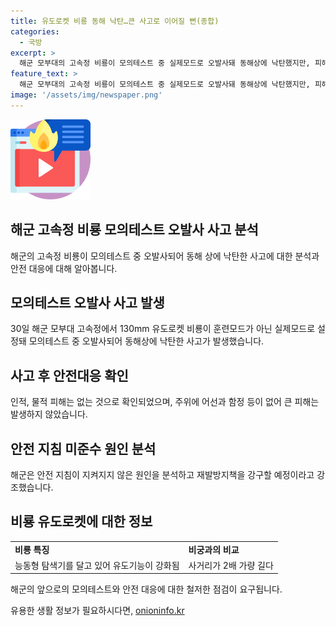 ```yaml
---
title: 유도로켓 비룡 동해 낙탄…큰 사고로 이어질 뻔(종합)
categories:
  - 국방
excerpt: >
  해군 모부대의 고속정 비룡이 모의테스트 중 실제모드로 오발사돼 동해상에 낙탄했지만, 피해는 없었다. 안전지침 미준수로 발생한 이 사고를 분석하고 재발방지책을 마련할 예정이다. 비룡은 함대함 유도로켓으로, 능동형 탐색기와 강화된 유도기능을 가지고 있으며, 지대함 유도무기에 비해 2배 가량 긴 사거리를 자랑한다. (출처: 뉴시스, 국방과학연구소)
feature_text: >
  해군 모부대의 고속정 비룡이 모의테스트 중 실제모드로 오발사돼 동해상에 낙탄했지만, 피해는 없었다. 안전지침 미준수로 발생한 이 사고를 분석하고 재발방지책을 마련할 예정이다. 비룡은 함대함 유도로켓으로, 능동형 탐색기와 강화된 유도기능을 가지고 있으며, 지대함 유도무기에 비해 2배 가량 긴 사거리를 자랑한다. (출처: 뉴시스, 국방과학연구소)
image: '/assets/img/newspaper.png'
---
```


<p><img src="/assets/img/news.png" alt="rentncar 속보" /></p>

<h2>해군 고속정 비룡 모의테스트 오발사 사고 분석</h2>

<p data-ke-size="size16">해군의 고속정 비룡이 모의테스트 중 오발사되어 동해 상에 낙탄한 사고에 대한 분석과 안전 대응에 대해 알아봅니다.</p>

<h2>모의테스트 오발사 사고 발생</h2>

<p>30일 해군 모부대 고속정에서 130mm 유도로켓 비룡이 훈련모드가 아닌 실제모드로 설정돼 모의테스트 중 오발사되어 동해상에 낙탄한 사고가 발생했습니다.</p>

<h2>사고 후 안전대응 확인</h2>

<p>인적, 물적 피해는 없는 것으로 확인되었으며, 주위에 어선과 함정 등이 없어 큰 피해는 발생하지 않았습니다.</p>

<h2>안전 지침 미준수 원인 분석</h2>

<p>해군은 안전 지침이 지켜지지 않은 원인을 분석하고 재발방지책을 강구할 예정이라고 강조했습니다.</p>

<h2>비룡 유도로켓에 대한 정보</h2>

<table>
    <tr>
        <td><b>비룡 특징</b></td>
        <td><b>비궁과의 비교</b></td>
    </tr>
    <tr>
        <td style="text-align: center; height: 17px;">능동형 탐색기를 달고 있어 유도기능이 강화됨</td>
        <td style="text-align: center; height: 17px;">사거리가 2배 가량 길다</td>
    </tr>
</table>

<p data-ke-size="size16">해군의 앞으로의 모의테스트와 안전 대응에 대한 철저한 점검이 요구됩니다.</p>
유용한 생활 정보가 필요하시다면, <a href="https://onioninfo.kr" rel="dofollow">onioninfo.kr</a>


